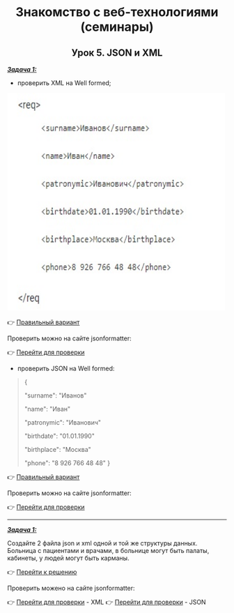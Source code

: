 <center>

# Знакомство с веб-технологиями (семинары)

## Урок 5. JSON и XML

</center>

<u>***Задача 1:***</u>

- проверить XML на Well formed;

<img src="Task_1/xml_1.jpg" height=500 width="500"/>

:point_right: [Правильный вариант]( "Открыть")

Проверить можно на сайте jsonformatter:

:point_right: [Перейти для проверки](https://jsonformatter.org/xml-formatter "Открыть")

- проверить JSON на Well formed:

>{
>
> "surname": "Иванов"
>
> "name": "Иван"
>
> "patronymic": "Иванович"
>
> "birthdate": "01.01.1990"
>
> "birthplace": "Москва"
>
> "phone": "8 926 766 48 48"
>}

:point_right: [Правильный вариант]( "Открыть")

Проверить можно на сайте jsonformatter:

:point_right: [Перейти для проверки](https://jsonformatter.org/json-parser "Открыть")

---

<u>***Задача 1:***</u>

Создайте 2 файла json и xml одной и той же структуры данных.
Больница с пациентами и врачами, в больнице могут быть палаты, кабинеты, у людей могут быть карманы.

:point_right: [Перейти к решению]( "Открыть")

Проверить можено на сайте jsonformatter:

:point_right: [Перейти для проверки](https://jsonformatter.org/xml-formatter "Открыть") - XML
:point_right: [Перейти для проверки](https://jsonformatter.org/json-parser "Открыть") - JSON
